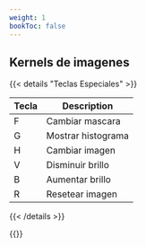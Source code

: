 ```yaml
---
weight: 1
bookToc: false
---
```

## Kernels de imagenes

{{< details "Teclas Especiales" >}}

| Tecla            | Description        |
| ---------------- | ------------------ |
| F                | Cambiar mascara    |
| G                | Mostrar histograma |
| H                | Cambiar imagen     |
| V                | Disminuir brillo   |
| B                | Aumentar brillo    |
| R                | Resetear imagen    |
{{< /details >}}

{{<p5-iframe ver="1.4.2" sketch="/showcase/sketches/masking.js" width="600" height="880" marginHeight="0" marginWidth="0" frameBorder="0" scrolling="no">}}
